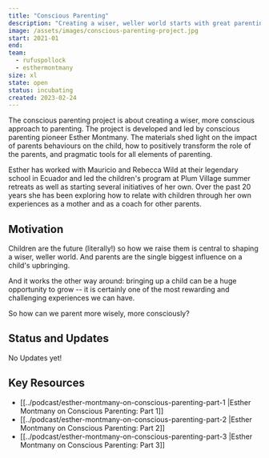 ```yaml
---
title: "Conscious Parenting"
description: "Creating a wiser, weller world starts with great parenting. Join us in discovering conscious parenting to create the stewards of the future."
image: /assets/images/conscious-parenting-project.jpg
start: 2021-01
end: 
team:
  - rufuspollock
  - esthermontmany
size: xl
state: open
status: incubating
created: 2023-02-24	
---
```


The conscious parenting project is about creating a wiser, more conscious approach to parenting. The project is developed and led by conscious parenting pioneer Esther Montmany. The materials shed light on the impact of parents behaviours on the child, how to positively transform the role of the parents, and pragmatic tools for all elements of parenting.

Esther has worked with Mauricio and Rebecca Wild at their legendary school in Ecuador and led the children's program at Plum Village summer retreats as well as starting several initiatives of her own. Over the past 20 years she has been exploring how to relate with children through her own experiences as a mother and as a coach for other parents.

## Motivation

Children are the future (literally!) so how we raise them is central to shaping a wiser, weller world. And parents are the single biggest influence on a child's upbringing.

And it works the other way around: bringing up a child can be a huge opportunity to grow -- it is certainly one of the most rewarding and challenging experiences we can have.

So how can we parent more wisely, more consciously?

## Status and Updates

No Updates yet!

## Key Resources 

- [[../podcast/esther-montmany-on-conscious-parenting-part-1 |Esther Montmany on Conscious Parenting: Part 1]]
- [[../podcast/esther-montmany-on-conscious-parenting-part-2 |Esther Montmany on Conscious Parenting: Part 2]]
- [[../podcast/esther-montmany-on-conscious-parenting-part-3 |Esther Montmany on Conscious Parenting: Part 3]]
